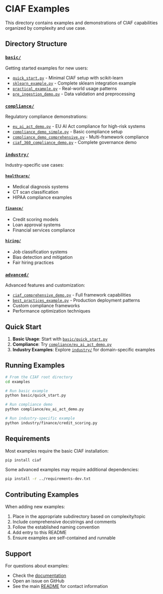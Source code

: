 # CIAF Examples

This directory contains examples and demonstrations of CIAF capabilities organized by complexity and use case.

## Directory Structure

### [`basic/`](basic/)
Getting started examples for new users:
- [`quick_start.py`](basic/quick_start.py) - Minimal CIAF setup with scikit-learn
- [`sklearn_example.py`](basic/sklearn_example.py) - Complete sklearn integration example
- [`practical_example.py`](basic/practical_example.py) - Real-world usage patterns
- [`pre_ingestion_demo.py`](basic/pre_ingestion_demo.py) - Data validation and preprocessing

### [`compliance/`](compliance/)
Regulatory compliance demonstrations:
- [`eu_ai_act_demo.py`](compliance/eu_ai_act_demo.py) - EU AI Act compliance for high-risk systems
- [`compliance_demo_simple.py`](compliance/compliance_demo_simple.py) - Basic compliance setup
- [`compliance_demo_comprehensive.py`](compliance/compliance_demo_comprehensive.py) - Multi-framework compliance
- [`ciaf_360_compliance_demo.py`](compliance/ciaf_360_compliance_demo.py) - Complete governance demo

### [`industry/`](industry/)
Industry-specific use cases:

#### [`healthcare/`](industry/healthcare/)
- Medical diagnosis systems
- CT scan classification
- HIPAA compliance examples

#### [`finance/`](industry/finance/)
- Credit scoring models
- Loan approval systems
- Financial services compliance

#### [`hiring/`](industry/hiring/)
- Job classification systems
- Bias detection and mitigation
- Fair hiring practices

### [`advanced/`](advanced/)
Advanced features and customization:
- [`ciaf_comprehensive_demo.py`](advanced/ciaf_comprehensive_demo.py) - Full framework capabilities
- [`best_practices_example.py`](advanced/best_practices_example.py) - Production deployment patterns
- Custom compliance frameworks
- Performance optimization techniques

## Quick Start

1. **Basic Usage**: Start with [`basic/quick_start.py`](basic/quick_start.py)
2. **Compliance**: Try [`compliance/eu_ai_act_demo.py`](compliance/eu_ai_act_demo.py)
3. **Industry Examples**: Explore [`industry/`](industry/) for domain-specific examples

## Running Examples

```bash
# From the CIAF root directory
cd examples

# Run basic example
python basic/quick_start.py

# Run compliance demo
python compliance/eu_ai_act_demo.py

# Run industry-specific example
python industry/finance/credit_scoring.py
```

## Requirements

Most examples require the basic CIAF installation:

```bash
pip install ciaf
```

Some advanced examples may require additional dependencies:

```bash
pip install -r ../requirements-dev.txt
```

## Contributing Examples

When adding new examples:

1. Place in the appropriate subdirectory based on complexity/topic
2. Include comprehensive docstrings and comments
3. Follow the established naming convention
4. Add entry to this README
5. Ensure examples are self-contained and runnable

## Support

For questions about examples:
- Check the [documentation](../docs/)
- Open an issue on GitHub
- See the main [README](../README.md) for contact information
